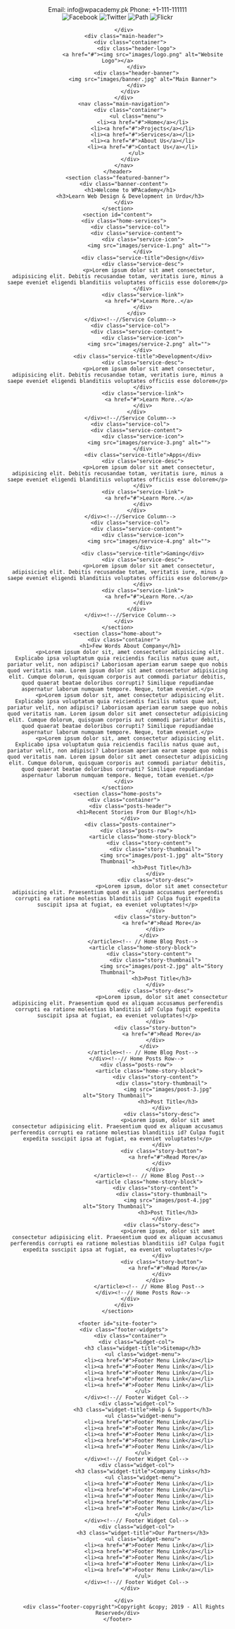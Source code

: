 <!DOCTYPE html>
<html lang="en">
<head>
    <meta charset="UTF-8">
    <meta name="viewport" content="width=device-width, initial-scale=1.0">
    <meta http-equiv="X-UA-Compatible" content="ie=edge">
    <title>Advanced HTML Layout</title>
    <link href="layout.css" rel="stylesheet">
</head>
<body>
    <header id="main-header">
        <div class="small-header">
            <div class="container">
                <div class="small-header-col header-contact">
                    <span>Email: info@wpacademy.pk</span>
                    <span>Phone: +1-111-111111</span>
                </div>
                <div class="small-header-col social-icons">
                    <span><img src="images/facebook.png" alt="Facebook"></span>
                    <span><img src="images/twitter.png" alt="Twitter"></span>
                    <span><img src="images/path.png" alt="Path"></span>
                    <span><img src="images/flickr.png" alt="Flickr"></span>
                </div>
            </div>
            
        </div>
        <div class="main-header">
            <div class="container">
                <div class="header-logo">
                    <a href="#"><img src="images/logo.png" alt="Website Logo"></a>
                </div>
                <div class="header-banner">
                    <img src="images/banner.jpg" alt="Main Banner">
                </div>
            </div>
        </div>
        <nav class="main-navigation">
            <div class="container">
                <ul class="menu">
                    <li><a href="#">Home</a></li>
                    <li><a href="#">Projects</a></li>
                    <li><a href="#">Services</a></li>
                    <li><a href="#">About Us</a></li>
                    <li><a href="#">Contact Us</a></li>
                </ul>
            </div>
        </nav>
    </header>
    <section class="featured-banner">
        <div class="banner-content">
            <h1>Welcome to WPAcademy</h1>
            <h3>Learn Web Design & Development in Urdu</h3>
        </div>
    </section>
    <section id="content">
        <div class="home-services">
            <div class="service-col">
                <div class="service-content">
                    <div class="service-icon">
                        <img src="images/service-1.png" alt="">
                    </div>
                    <div class="service-title">Design</div>
                    <div class="service-desc">
                        <p>Lorem ipsum dolor sit amet consectetur, adipisicing elit. Debitis recusandae totam, veritatis iure, minus a saepe eveniet eligendi blanditiis voluptates officiis esse dolorem</p>
                    </div>
                    <div class="service-link">
                        <a href="#">Learn More..</a>
                    </div>
                </div>
            </div><!--//Service Column-->
            <div class="service-col">
                <div class="service-content">
                    <div class="service-icon">
                        <img src="images/service-2.png" alt="">
                    </div>
                    <div class="service-title">Development</div>
                    <div class="service-desc">
                        <p>Lorem ipsum dolor sit amet consectetur, adipisicing elit. Debitis recusandae totam, veritatis iure, minus a saepe eveniet eligendi blanditiis voluptates officiis esse dolorem</p>
                    </div>
                    <div class="service-link">
                        <a href="#">Learn More..</a>
                    </div>
                </div>
            </div><!--//Service Column-->
            <div class="service-col">
                <div class="service-content">
                    <div class="service-icon">
                        <img src="images/service-3.png" alt="">
                    </div>
                    <div class="service-title">Apps</div>
                    <div class="service-desc">
                        <p>Lorem ipsum dolor sit amet consectetur, adipisicing elit. Debitis recusandae totam, veritatis iure, minus a saepe eveniet eligendi blanditiis voluptates officiis esse dolorem</p>
                    </div>
                    <div class="service-link">
                        <a href="#">Learn More..</a>
                    </div>
                </div>
            </div><!--//Service Column-->
            <div class="service-col">
                <div class="service-content">
                    <div class="service-icon">
                        <img src="images/service-4.png" alt="">
                    </div>
                    <div class="service-title">Gaming</div>
                    <div class="service-desc">
                        <p>Lorem ipsum dolor sit amet consectetur, adipisicing elit. Debitis recusandae totam, veritatis iure, minus a saepe eveniet eligendi blanditiis voluptates officiis esse dolorem</p>
                    </div>
                    <div class="service-link">
                        <a href="#">Learn More..</a>
                    </div>
                </div>
            </div><!--//Service Column-->
        </div>
    </section>
    <section class="home-about">
        <div class="container">
            <h1>Few Words About Company</h1>
            <p>Lorem ipsum dolor sit, amet consectetur adipisicing elit. Explicabo ipsa voluptatum quia reiciendis facilis natus quae aut, pariatur velit, non adipisci? Laboriosam aperiam earum saepe quo nobis quod veritatis nam. Lorem ipsum dolor sit amet consectetur adipisicing elit. Cumque dolorum, quisquam corporis aut commodi pariatur debitis, quod quaerat beatae doloribus corrupti? Similique repudiandae aspernatur laborum numquam tempore. Neque, totam eveniet.</p>
            <p>Lorem ipsum dolor sit, amet consectetur adipisicing elit. Explicabo ipsa voluptatum quia reiciendis facilis natus quae aut, pariatur velit, non adipisci? Laboriosam aperiam earum saepe quo nobis quod veritatis nam. Lorem ipsum dolor sit amet consectetur adipisicing elit. Cumque dolorum, quisquam corporis aut commodi pariatur debitis, quod quaerat beatae doloribus corrupti? Similique repudiandae aspernatur laborum numquam tempore. Neque, totam eveniet.</p>
            <p>Lorem ipsum dolor sit, amet consectetur adipisicing elit. Explicabo ipsa voluptatum quia reiciendis facilis natus quae aut, pariatur velit, non adipisci? Laboriosam aperiam earum saepe quo nobis quod veritatis nam. Lorem ipsum dolor sit amet consectetur adipisicing elit. Cumque dolorum, quisquam corporis aut commodi pariatur debitis, quod quaerat beatae doloribus corrupti? Similique repudiandae aspernatur laborum numquam tempore. Neque, totam eveniet.</p>
        </div>
    </section>
    <section class="home-posts">
        <div class="container">
            <div class="posts-header">
                <h1>Recent Stories From Our Blog!</h1>
            </div>
            <div class="posts-container">
                <div class="posts-row">
                    <article class="home-story-block">
                        <div class="story-content">
                            <div class="story-thumbnail">
                                <img src="images/post-1.jpg" alt="Story Thumbnail">
                                <h3>Post Title</h3>
                            </div>
                            <div class="story-desc">
                                <p>Lorem ipsum, dolor sit amet consectetur adipisicing elit. Praesentium quod ex aliquam accusamus perferendis corrupti ea ratione molestias blanditiis id? Culpa fugit expedita suscipit ipsa at fugiat, ea eveniet voluptates!</p>
                            </div>
                            <div class="story-button">
                                <a href="#">Read More</a>
                            </div>
                        </div>
                    </article><!-- // Home Blog Post-->
                    <article class="home-story-block">
                        <div class="story-content">
                            <div class="story-thumbnail">
                                <img src="images/post-2.jpg" alt="Story Thumbnail">
                                <h3>Post Title</h3>
                            </div>
                            <div class="story-desc">
                                <p>Lorem ipsum, dolor sit amet consectetur adipisicing elit. Praesentium quod ex aliquam accusamus perferendis corrupti ea ratione molestias blanditiis id? Culpa fugit expedita suscipit ipsa at fugiat, ea eveniet voluptates!</p>
                            </div>
                            <div class="story-button">
                                <a href="#">Read More</a>
                            </div>
                        </div>
                    </article><!-- // Home Blog Post-->
                </div><!--// Home Posts Row-->
                <div class="posts-row">
                        <article class="home-story-block">
                            <div class="story-content">
                                <div class="story-thumbnail">
                                    <img src="images/post-3.jpg" alt="Story Thumbnail">
                                    <h3>Post Title</h3>
                                </div>
                                <div class="story-desc">
                                    <p>Lorem ipsum, dolor sit amet consectetur adipisicing elit. Praesentium quod ex aliquam accusamus perferendis corrupti ea ratione molestias blanditiis id? Culpa fugit expedita suscipit ipsa at fugiat, ea eveniet voluptates!</p>
                                </div>
                                <div class="story-button">
                                    <a href="#">Read More</a>
                                </div>
                            </div>
                        </article><!-- // Home Blog Post-->
                        <article class="home-story-block">
                            <div class="story-content">
                                <div class="story-thumbnail">
                                    <img src="images/post-4.jpg" alt="Story Thumbnail">
                                    <h3>Post Title</h3>
                                </div>
                                <div class="story-desc">
                                    <p>Lorem ipsum, dolor sit amet consectetur adipisicing elit. Praesentium quod ex aliquam accusamus perferendis corrupti ea ratione molestias blanditiis id? Culpa fugit expedita suscipit ipsa at fugiat, ea eveniet voluptates!</p>
                                </div>
                                <div class="story-button">
                                    <a href="#">Read More</a>
                                </div>
                            </div>
                        </article><!-- // Home Blog Post-->
                    </div><!--// Home Posts Row-->
            </div>
        </div>
    </section>

    <footer id="site-footer">
        <div class="footer-widgets">
            <div class="container">
                <div class="widget-col">
                    <h3 class="widget-title">Sitemap</h3>
                    <ul class="widget-menu">
                        <li><a href="#">Footer Menu Link</a></li>
                        <li><a href="#">Footer Menu Link</a></li>
                        <li><a href="#">Footer Menu Link</a></li>
                        <li><a href="#">Footer Menu Link</a></li>
                        <li><a href="#">Footer Menu Link</a></li>
                    </ul>
                </div><!--// Footer Widget Col-->
                <div class="widget-col">
                    <h3 class="widget-title">Help & Support</h3>
                    <ul class="widget-menu">
                        <li><a href="#">Footer Menu Link</a></li>
                        <li><a href="#">Footer Menu Link</a></li>
                        <li><a href="#">Footer Menu Link</a></li>
                        <li><a href="#">Footer Menu Link</a></li>
                        <li><a href="#">Footer Menu Link</a></li>
                    </ul>
                </div><!--// Footer Widget Col-->
                <div class="widget-col">
                    <h3 class="widget-title">Company Links</h3>
                    <ul class="widget-menu">
                        <li><a href="#">Footer Menu Link</a></li>
                        <li><a href="#">Footer Menu Link</a></li>
                        <li><a href="#">Footer Menu Link</a></li>
                        <li><a href="#">Footer Menu Link</a></li>
                        <li><a href="#">Footer Menu Link</a></li>
                    </ul>
                </div><!--// Footer Widget Col-->
                <div class="widget-col">
                    <h3 class="widget-title">Our Partners</h3>
                    <ul class="widget-menu">
                        <li><a href="#">Footer Menu Link</a></li>
                        <li><a href="#">Footer Menu Link</a></li>
                        <li><a href="#">Footer Menu Link</a></li>
                        <li><a href="#">Footer Menu Link</a></li>
                        <li><a href="#">Footer Menu Link</a></li>
                    </ul>
                </div><!--// Footer Widget Col-->
            </div>
            
        </div>
        <div class="footer-copyright">Copyright &copy; 2019 - All Rights Reserved</div>
    </footer>

</body>
</html>
